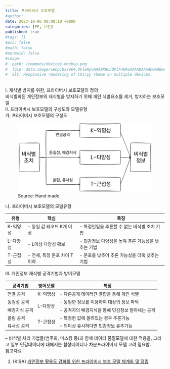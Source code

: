 ```yaml
---
title: 프라이버시 보호모델
#author: 
date: 2023-10-06 00:00:10 +0800
categories: [PE, 보안]
published: true
#tags: []
#pin: false
#math: false
#mermaid: false
#image:
#  path: /commons/devices-mockup.png
#  lqip: data:image/webp;base64,UklGRpoAAABXRUJQVlA4WAoAAAAQAAAADwAABwAAQUxQSDIAAAARL0AmbZurmr57yyIiqE8oiG0bejIYEQTgqiDA9vqnsUSI6H+oAERp2HZ65qP/VIAWAFZQOCBCAAAA8AEAnQEqEAAIAAVAfCWkAALp8sF8rgRgAP7o9FDvMCkMde9PK7euH5M1m6VWoDXf2FkP3BqV0ZYbO6NA/VFIAAAA
#  alt: Responsive rendering of Chirpy theme on multiple devices.
---
```


<div class="post-wrap">
  <div class="para">
    <div class="para-title">
      I. 재식별 방지를 위한, 프라이버시 보호모델의 정의
    </div>
    <div class="para-cntnt">
      비식별화된 개인정보의 재식별을 방지하기 위해 개인 <span class="post-kwd">식별요소를 제거, 방지</span>하는 보호모델
    </div>
  </div>

  <div class="para">
    <div class="para-title">
      II. 프라이버시 보호모델의 구성도와 모델유형
    </div>
    <div class="para-cntnt">
      <div class="para">
        <div class="para-title">
          가. 프라이버시 보호모델의 구성도
        </div>
        <div class="para-cntnt">
          <figure class="post-figure">
            <img src="/assets/img/posts/프라이버시보호모델.png" alt="프라이버시 보호모델_매커니즘">
            <figcaption>Source: Hand made</figcaption>
          </figure>
        </div>
      </div>
      <div class="para">
        <div class="para-title">
          나. 프라이버시 보호모델의 모델유형
        </div>
        <div class="para-cntnt">
          <table class="post-table">
            <thead>
			  <tr>
				  <th>유형</th>
				  <th>핵심</th>
				  <th>특징</th>
			  </tr>
			  </thead>
			  <tbody>
				  <tr>
					  <td>K-익명성</td>
					  <td>- 동일 값 레코드 K개 이상</td>
					  <td>- 특정인임을 추론할 수 없는 비식별 조치 기법</td>
				  </tr>
				  <tr>
					  <td>L-다양성</td>
					  <td>- L이상 다양성 확보</td>
					  <td>- 민감정보 다양성을 높여 추론 가능성을 낮추는 기법</td>
				  </tr>
				  <tr>
					  <td>T-근접성</td>
					  <td>- 전체, 특정 분포 차이 T 이하</td>
					  <td>- 분포를 낮추어 추론 가능성을 더욱 낮추는 기법</td>
				  </tr>
			  </tbody>
          </table>
        </div>
      </div>
    </div>
  </div>

  <div class="para">
    <div class="para-title">
      III. 개인정보 재식별 공격기법과 방어모델
    </div>
    <div class="para-cntnt">
      <table class="post-table">
        <thead>
          <tr>
              <th>공격기법</th>
              <th>방어모델</th>
              <th>특징</th>
          </tr>
        </thead>
        <tbody>
            <tr>
                <td>연결 공격</td>
                <td>K-익명성</td>
                <td>- 다른공개 데이터간 결합을 통해 개인 식별</td>
            </tr>
            <tr>
                <td>동질성 공격</td>
                <td rowspan="2">L-다양성</td>
                <td>- 동일한 정보를 이용하여 대상의 정보 파악</td>
            </tr>
            <tr>
                <td>배경지식 공격</td>
                <td>- 공격자의 배경지식을 통해 민감정보 알아내는 공격</td>
            </tr>
            <tr>
                <td>쏠림 공격</td>
                <td rowspan="2">T-근접성</td>
                <td>- 특정한 값에 쏠려있는 경우 추론가능</td>
            </tr>
            <tr>
                <td>유사성 공격</td>
                <td>- 의미상 유사하다면 민감정보 유추가능</td>
            </tr>
        </tbody>
      </table>
    </div>
  </div>
</div>
&ndash; 비식별 처리 기법들(범주화, 마스킹 등)과 함께 데이터 품질모델에 대한 적용을, 그리고 일부 민감데이터에 대해서는 합성데이터나 차분프라이버시 모델 고려 필요함.

<div class="refr-wrap">
  <div class="refr-title">
    참고자료
  </div>
  <ol class="refr-list">
    <li>(KISA) <a target="_blank" href="https://www.kisa.or.kr/201/form?postSeq=12008&lang_type=KO&page=7#funcClicked">개인정보 활용도 강화를 위한 프라이버시 보호 모델 체계화 및 정립</a></li>
  </ol>
</div>
